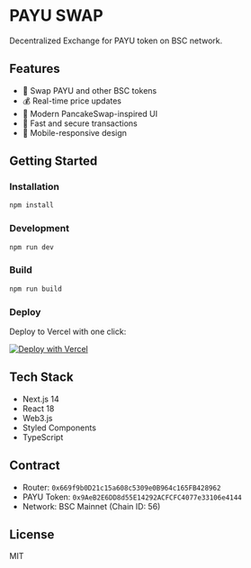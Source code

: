 # PAYU SWAP

Decentralized Exchange for PAYU token on BSC network.

## Features

- 🔄 Swap PAYU and other BSC tokens
- 💰 Real-time price updates
- 🎨 Modern PancakeSwap-inspired UI
- 🚀 Fast and secure transactions
- 📱 Mobile-responsive design

## Getting Started

### Installation

```bash
npm install
```

### Development

```bash
npm run dev
```

### Build

```bash
npm run build
```

### Deploy

Deploy to Vercel with one click:

[![Deploy with Vercel](https://vercel.com/button)](https://vercel.com/new/clone?repository-url=https://github.com/umudiocean/PAYUSWAP)

## Tech Stack

- Next.js 14
- React 18
- Web3.js
- Styled Components
- TypeScript

## Contract

- Router: `0x669f9b0D21c15a608c5309e0B964c165FB428962`
- PAYU Token: `0x9AeB2E6DD8d55E14292ACFCFC4077e33106e4144`
- Network: BSC Mainnet (Chain ID: 56)

## License

MIT

